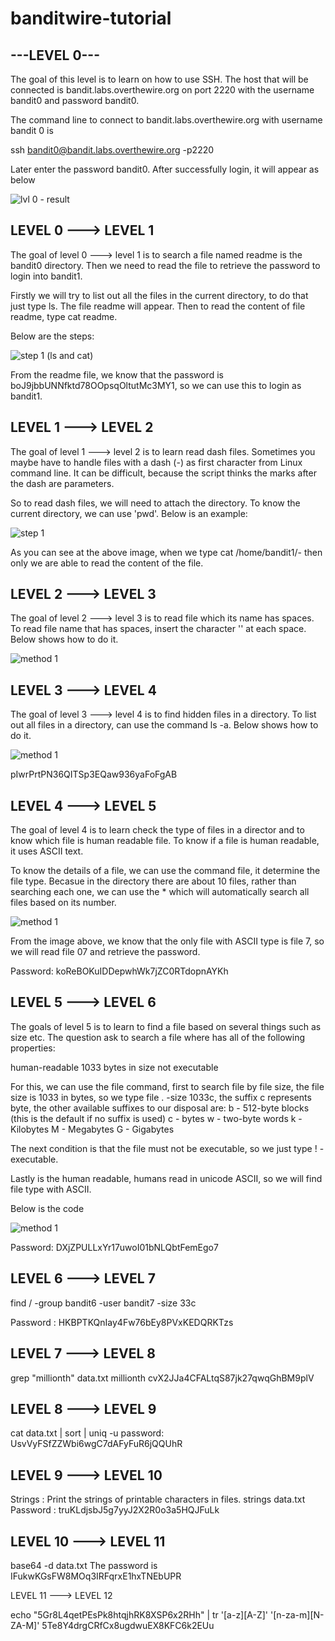 # banditwire-tutorial

---LEVEL 0---
----------------------------------------------------------------------------------------------------------------------------------------------------------------------

The goal of this level is to learn on how to use SSH. The host that will be connected is bandit.labs.overthewire.org on port 2220 with the username bandit0 and password bandit0.

The command line to connect to bandit.labs.overthewire.org with username bandit 0 is

ssh bandit0@bandit.labs.overthewire.org -p2220

Later enter the password bandit0. After successfully login, it will appear as below

![lvl 0 - result](https://user-images.githubusercontent.com/41103533/109589985-2abeb300-7b46-11eb-83d3-b31ce3187bf4.PNG)


LEVEL 0 ---> LEVEL 1
-----------------------------------------------------------------------------------------------------------------------------------------------------------------------

The goal of level 0 ---> level 1 is to search a file named readme is the bandit0 directory. Then we need to read the file to retrieve the password to login into bandit1.

Firstly we will try to list out all the files in the current directory, to do that just type ls. The file readme will appear. Then to read the content of file readme, type cat readme.

Below are the steps:

![step 1 (ls and cat)](https://user-images.githubusercontent.com/41103533/109590510-0fa07300-7b47-11eb-9760-7b6ed939821f.PNG)

From the readme file, we know that the password is boJ9jbbUNNfktd78OOpsqOltutMc3MY1, so we can use this to login as bandit1.


LEVEL 1 ---> LEVEL 2
-----------------------------------------------------------------------------------------------------------------------------------------------------------------------

The goal of level 1 ---> level 2 is to learn read dash files. Sometimes you maybe have to handle files with a dash (-) as first character from Linux command line. It can be difficult, because the script thinks the marks after the dash are parameters.

So to read dash files, we will need to attach the directory. To know the current directory, we can use 'pwd'. Below is an example:

![step 1](https://user-images.githubusercontent.com/41103533/109592790-d10cb780-7b4a-11eb-9036-8581e6b9a8c8.PNG)

As you can see at the above image, when we type cat /home/bandit1/- then only we are able to read the content of the file.

LEVEL 2 ---> LEVEL 3
-----------------------------------------------------------------------------------------------------------------------------------------------------------------------

The goal of level 2 ---> level 3 is to read file which its name has spaces. To read file name that has spaces, insert the character '\' at each space. Below shows how to do it.

![method 1](https://user-images.githubusercontent.com/41103533/109596246-d0771f80-7b50-11eb-935e-2738384b9570.PNG)

LEVEL 3 ---> LEVEL 4
-----------------------------------------------------------------------------------------------------------------------------------------------------------------------

The goal of level 3 ---> level 4 is to find hidden files in a directory. To list out all files in a directory, can use the command ls -a. Below shows how to do it.

![method 1](https://user-images.githubusercontent.com/41103533/109596518-61e69180-7b51-11eb-9001-70eef0f50c1a.PNG)

pIwrPrtPN36QITSp3EQaw936yaFoFgAB

LEVEL 4 ---> LEVEL 5
-----------------------------------------------------------------------------------------------------------------------------------------------------------------------

The goal of level 4 is to learn check the type of files in a director and to know which file is human readable file. To know if a file is human readable, it uses ASCII text.

To know the details of a file, we can use the command file, it determine the file type. Becasue in the directory there are about 10 files, rather than searching each one, we can use the * which will automatically search all files based on its number.

![method 1](https://user-images.githubusercontent.com/41103533/109768656-25d82d00-7c34-11eb-9425-7c9d007b05a5.PNG)


From the image above, we know that the only file with ASCII type is file 7, so we will read file 07 and retrieve the password. 

Password: koReBOKuIDDepwhWk7jZC0RTdopnAYKh

LEVEL 5 ---> LEVEL 6
------------------------------------------------------------------------------------------------------------------------------------------------------------------------

The goals of level 5 is to learn to find a file based on several things such as size etc. The question ask to search a file where has all of the following properties:

human-readable
1033 bytes in size
not executable

For this, we can use the file command, first to search file by file size, the file size is 1033 in bytes, so we type file . -size 1033c, the suffix c represents byte, the other available suffixes to our disposal are:
b - 512-byte blocks (this is the default if no suffix is used)
c - bytes
w - two-byte words
k - Kilobytes
M - Megabytes
G - Gigabytes

The next condition is that the file must not be executable, so we just type ! -executable.

Lastly is the human readable, humans read in unicode ASCII, so we will find file type with ASCII.

Below is the code

![method 1](https://user-images.githubusercontent.com/41103533/109790311-398f8d80-7c4c-11eb-8f1c-2abae51ef26f.PNG)


Password: DXjZPULLxYr17uwoI01bNLQbtFemEgo7

LEVEL 6 ---> LEVEL 7
------------------------------------------------------------------------------------------------------------------------------------------------------------------------

find / -group bandit6 -user bandit7 -size 33c

Password : HKBPTKQnIay4Fw76bEy8PVxKEDQRKTzs

LEVEL 7 ---> LEVEL 8
------------------------------------------------------------------------------------------------------------------------------------------------------------------------
grep "millionth" data.txt
millionth       cvX2JJa4CFALtqS87jk27qwqGhBM9plV

LEVEL 8 ---> LEVEL 9
------------------------------------------------------------------------------------------------------------------------------------------------------------------------
cat data.txt | sort | uniq -u
password: UsvVyFSfZZWbi6wgC7dAFyFuR6jQQUhR

LEVEL 9 ---> LEVEL 10
------------------------------------------------------------------------------------------------------------------------------------------------------------------------
Strings : Print the strings of printable characters in files.
strings data.txt
Password : truKLdjsbJ5g7yyJ2X2R0o3a5HQJFuLk

LEVEL 10 ---> LEVEL 11
------------------------------------------------------------------------------------------------------------------------------------------------------------------------

base64 -d data.txt
The password is IFukwKGsFW8MOq3IRFqrxE1hxTNEbUPR

LEVEL 11 ---> LEVEL 12

echo "5Gr8L4qetPEsPk8htqjhRK8XSP6x2RHh" | tr '[a-z][A-Z]' '[n-za-m][N-ZA-M]'
5Te8Y4drgCRfCx8ugdwuEX8KFC6k2EUu
